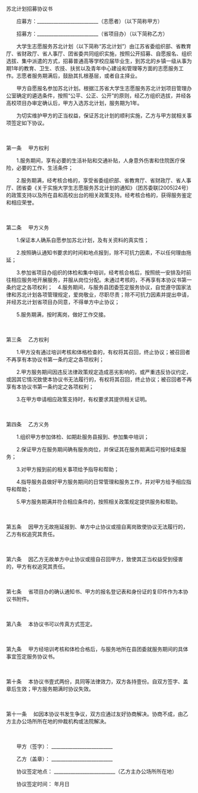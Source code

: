 



苏北计划招募协议书



 

　　应募方：__________________________（志愿者）（以下简称甲方）　　

　　招募方：__________________________（省项目办）（以下简称乙方）　　

　　大学生志愿服务苏北计划（以下简称“苏北计划”）由江苏省委组织部、省教育厅、省财政厅、省人事厅、团省委共同组织实施，按照公开招募、自愿报名、组织选拔、集中派遣的方式，招募普通高等学校应届毕业生，到苏北的乡镇一级从事为期1年的教育、卫生、农技、扶贫以及青年中心建设和管理等方面的志愿服务工作。志愿者服务期满后，鼓励其扎根基层，或者自主择业。　　

　　甲方自愿报名参加苏北计划。根据江苏省大学生志愿服务苏北计划项目管理办公室确定的遴选条件，按照“公平、公正、公开”的原则，经乙方组织选拔，并经各高校项目办审定确认后，甲方入选苏北计划，服务期为1年。　　

　　为切实维护甲方的正当权益，保证苏北计划的顺利实施，乙方与甲方就相关事项签定如下协议。

　　

第一条
　甲方权利　　

　　1.服务期间，享有必要的生活补贴和交通补贴，人身意外伤害和住院医疗保险，必要的工作、生活条件；　　

　　2.服务期满，经考核合格的，享受省委组织部、省教育厅、省财政厅、省人事厅、团省委《关于实施大学生志愿服务苏北计划的通知》（团苏委联[2005]24号）的政策支持以及所在县和高校出台的相关政策支持。经考核合格的，获得服务鉴定和相应荣誉。

　　

第二条
　甲方义务　　

　　1.保证本人确系自愿参加苏北计划，及有关资料的真实性；　　

　　2.按照确认通知书要求的时间和地点报到，除不可抗力因素，不以任何理由拖延；　　

　　3.参加省项目办组织的体检和集中培训，经考核合格后，按照统一安排及时前往相应服务地开展服务，并服从岗位分配。未通过考核的，不再享有本协议书第一条约定之各项权利；　4.服务期间，与服务县团委签定服务协议，自觉遵守国家法律和苏北计划各项管理规定，爱岗敬业，尽职尽责；除不可抗力因素并提出申请，并经苏北计划省项目办同意，不得单方中止协议；　　

　　5.服务期满，按时离岗，做好工作交接。

　　

第三条
　乙方权利　　

　　1.甲方没有通过培训考核和体格检查的，有权将其召回，终止协议；被召回者不再享有本协议书第一条约定之各项权利；　　

　　2.甲方服务期间因违反法律政策规定造成恶劣影响的，或严重违反协议约定，或因其它情况致使本协议书无法履行的，有权将其召回，终止协议；被召回者不再享有本协议书第一条约定之各项权利；　　

　　3.在甲方申请相应政策支持时，有权要求其提供相关证明。

　　

第四条
　乙方义务　　

　　1.组织甲方参加体检、如期赴服务县报到、参加集中培训；　　

　　2.保证甲方在服务期间确有服务岗位，并保证其在服务期满后可按时结束服务；　　

　　3.对甲方报到前的相关事项给予指导和帮助；　　

　　4.指导服务县做好甲方服务期间的日常管理和服务工作，并对甲方给予相应指导和帮助；　　

　　5.甲方服务期满并符合相应条件的，按照相关政策规定提供服务和帮助。

　　

第五条
　因甲方无故拖延报到、单方中止协议或擅自离岗致使协议无法履行的，乙方有权追究其责任。

　　

第六条
　因乙方无故单方中止协议或擅自召回甲方，致使其正当权益受到侵害的，甲方有权追究其责任。

　　

第七条
　省项目办的确认通知书、甲方的报名登记表和身份证的复印件作为本协议书附件。

　　

第八条
　本协议书可以传真方式签定。

　　

第九条
　甲方经培训考核和体检合格后，与服务地所在县团委就服务期间的具体事宜签定服务协议书。

　　

第十条
　本协议书壹式两份，具同等法律效力，双方各持壹份。自双方签字、盖章后生效；甲方服务期满时协议失效。

　　

第十一条
　如因本协议书发生争议，双方应通过友好协商解决。协商不成，由乙方主办公场所所在地的仲裁机构或法院解决。

　　

　　甲方（签字）： __________________________　　

　　乙方（盖章）： __________________________　　

　　协议签定地点： __________________________（乙方主办公场所所在地）　

　　协议签定时间： 年月日